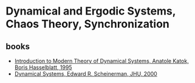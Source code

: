 # Dynamical and Ergodic Systems, Chaos Theory, Synchronization

## books

* [Introduction to Modern Theory of Dynamical Systems, Anatole Katok, Boris Hasselblatt, 1995](https://github.com/dimitarpg13/dynamical_systems_and_ergodicity/blob/main/literature/books/IntroductionToModernTheoryOfDynamicalSystems_KatokHasselblatt1995.pdf)
* [Dynamical Systems, Edward R. Scheinerman, JHU, 2000](https://github.com/dimitarpg13/dynamical_systems_and_ergodicity/blob/main/literature/books/Dynamical_Systems_Scheinerman-Book.pdf)
